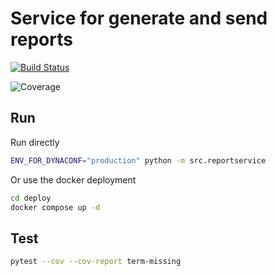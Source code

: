 # Service for generate and send reports

[![Build Status](http://172.23.111.200:8080/buildStatus/icon?job=reportservice2&build=last)](http://172.23.111.200:8080/job/reportservice2/)

![Coverage](http://172.23.111.200:8080/buildStatus/icon?job=reportservice2&subject=Coverage&color=${colorInstructionCoverage}&status=${instructionCoverage})

## Run

Run directly

```bash
ENV_FOR_DYNACONF="production" python -m src.reportservice
```

Or use the docker deployment

```bash
cd deploy
docker compose up -d
```

## Test

```bash
pytest --cov --cov-report term-missing
```
